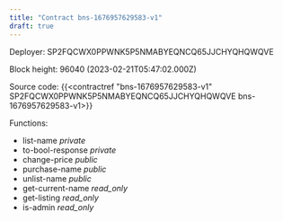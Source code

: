 ```yaml
---
title: "Contract bns-1676957629583-v1"
draft: true
---
```

Deployer: SP2FQCWX0PPWNK5P5NMABYEQNCQ65JJCHYQHQWQVE


 



Block height: 96040 (2023-02-21T05:47:02.000Z)

Source code: {{<contractref "bns-1676957629583-v1" SP2FQCWX0PPWNK5P5NMABYEQNCQ65JJCHYQHQWQVE bns-1676957629583-v1>}}

Functions:

* list-name _private_
* to-bool-response _private_
* change-price _public_
* purchase-name _public_
* unlist-name _public_
* get-current-name _read_only_
* get-listing _read_only_
* is-admin _read_only_
